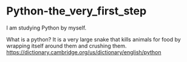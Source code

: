 # Python-the_very_first_step
I am studying Python by myself.

What is a python? 
It is a very large snake that kills animals for food by wrapping itself around them and crushing them.
https://dictionary.cambridge.org/us/dictionary/english/python
